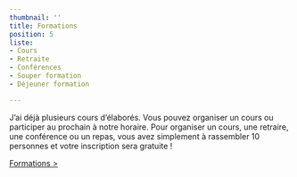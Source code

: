 ```yaml
---
thumbnail: ''
title: Formations
position: 5
liste:
- Cours
- Retraite
- Conférences
- Souper formation
- Déjeuner formation

---
```

J’ai déjà plusieurs cours d’élaborés. Vous pouvez organiser un cours ou participer au prochain à notre horaire. Pour organiser un cours, une retraire, une conférence ou un repas, vous avez simplement à rassembler 10 personnes et votre inscription sera gratuite !

<a href="/formations">Formations ></a>